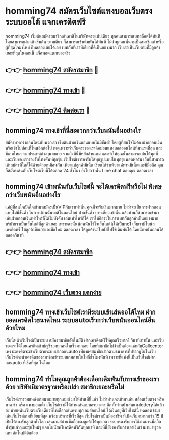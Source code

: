 # homming74 สมัครเว็บไซต์แทงบอลเว็บตรง ระบบออโต้ แจกเครดิตฟรี

homming74 เริ่มต้นสมัครสมาชิกเล่นคาสิโนบริษัทตรงแปปเดียว ทุกคนสามารถเบทสล็อตได้ทันทีโดยสามารถฝากเข้าเริ่มต้น บาทเดียว ก็สามารถเข้าเดิมพันได้ทันที ไม่ว่าทุกคนนั้นจะเป็นสมาชิกเก่าหรือผู้ที่สุดใจมาใหม่ ก็ทดลองเล่นได้เลย เบทกับที่เราทีเดียวที่ดีเป็นอย่างมาก เว็บเราเป็นเว็บตรงที่มีลูกค้าเยอะที่สุดในตอนนี้ แจ็คพอตแตกเยอะจริง

## 👉👉 [homming74 สมัครสมาชิก](https://bit.ly/3Ckzg5n) 🎰
## 👉👉 [homming74 ทางเข้า](https://bit.ly/3Ckzg5n) 🎰
## 👉👉 [homming74 ติดต่อเรา](https://bit.ly/3Ckzg5n) 🎰

## homming74 ทางเข้าที่นี่สะดวกกว่าเว็บพนันอื่นอย่างไร
สมัครบาคาร่าออนไลน์กับพวกเรา เริ่มต้นฝากเงินถอนแบบไม่มีขั้นต่ำ โดยผู้ที่สนใจไม่ต้องฝากถอนเงินหรือเข้าไปบ่อนที่ไหนอีกต่อไป เหตุเพราะว่าเว็บตรงของเราคือบ่อนแทงบอลออนไลน์ที่มาแรงที่สุด และมีเกมใหม่ๆจากประเทศต่างๆมากมาย รวมถึงทีนี่มีหลักล้านเกม และทำให้คุณนั้นสามารถเล่นได้ทุกที่ และเว็บของเรารองรับโทรศัพท์ทุกรุ่น เว็บไซต์เรารองรับได้ทุกรูปแบบในทุกๆแพลตฟอร์ม เว็บนี่สามารถเข้าสมัครที่ใดก็ได้ด้วยด้วยเหมือนกัน เพียงแต่ลูกค้ามีเน็ต เรียกได้ว่าเพียงแค่ท่านมีเน็ตและมีมือถือ คุณก็สมัครเล่นกับเว็บไซต์เว็บนี้ได้ตลอด 24 ชั่วโมง ยิ่งไปกว่านั้น Line chat ตอบคุณ ตลอดเวลา

## homming74 เข้าพนันกับเว็บไซต์นี้ จะได้เครดิตฟรีหรือไม่ พิเศษกว่าเว็บพนันอื่นอย่างไร
แค่ผู้ที่สนใจเปิดใจเข้ามาสมัครเป็นVIPกับเราเท่านั้น คุณก็จะรับเงินมากมาย ไม่ว่าจะเป็นการฝากถอนแบบไม่มีขั้นต่ำ ในการเข้าพนันคาสิโนออนไลน์ ฝากขั้นต่ำ บาทเดียวเท่านั้น แล้วท่านก็สามารถเข้ามาเล่นฝากถอนเงินเท่าไหร่ก็ได้ไม่บังคับ เล่นเท่าไหร่ก็ได้ เราให้อิสระในการเบทกับลูกค้าเป็นอย่างมาก บริษัทเราเป็นเว็บไซต์ที่ลูกค้าเยอะ เพราะฉะนั้นนักพนันไว้ใจเว็บไซต์นี่ให้เป็นno1 เว็บเรามีโบนัสเครดิตฟรี ให้ลูกค้ามือเก่าและมือใหม่ ตลอดเวลา ให้ลูกค้านำโบนัสไปใช้เดิมพันได้ โดยนักพนันถอนได้ตลอดวินาที

## 👉👉 [homming74 สมัครสมาชิก](https://bit.ly/3Ckzg5n)
## 👉👉 [homming74 ทางเข้า](https://bit.ly/3Ckzg5n)
## 👉👉 [homming74 เว็บตรง แตกง่าย](https://bit.ly/3Ckzg5n)

## homming74 ทางเข้าเว็บไซต์เรามีระบบเข้าเล่นออโต้ไหม ฝากยอดเครดิตไวขนาดไหน ระบบautoเร็วกว่าเว็บพนันออนไลน์อื่นด้วยไหม
เว็บนี้หน้าเว็บไซต์เป็นระบบ สมัครสมาชิกอัตโนมัติ ฝากเครดิตฟรีให้คุณเร็วมาก1 วินาทีเท่านั้น และเว็บของเราได้โอนเครดิตเข้าบัญชีของทุกคนในเร็วมากเลย โดยที่สมาชิกไม่จำเป็นต้องแชทกับCallcenter เพราะเครดิตจะเข้าเว็บด้วยระบบฝากถอนauto เพียงแค่สมาชิกฝากตามธนาคารที่ปรากฏในในเว็บ เว็บไซต์จะนำเครดิตของสมาชิกเข้าระบบเกมภายในไม่กี่ชั่วโมงทันที เพราะที่แห่งนี้เป็นเว็บไซต์ฝากถอนauto ที่เริ่ดที่สุด ในโลก

## homming74 ทำไมคุณลูกค้าต้องเลือกเดิมพันกับทางเข้าของเราด้วย บริษัทมีมาตรฐานหรือเปล่า สมาชิกเยอะหรือไม่
เว็บไซต์เรารวมแหล่งเกมมากมายทุกเกมส์ มาให้ท่านที่นี่แล้ว ไม่ว่าท่านจะเข้ามาเล่น สล็อตเว็บตรง หรือ บาคาร่า หรือ แทงบอลเต็ง เว็บไซต์เรามีให้ท่านเล่นแบบครบวงจร อีกทั้งท่านยังเล่นแทงlotteryได้แล้วล่ะ ค่ายพนันเว็บตรงเว็บเดียวที่ให้เลือกเล่นครบทุกเกมส์ออนไลน์ ได้เงินอยู่ที่เว็บไซต์นี้ ทดลองเข้ามาเล่นเว็บไซต์เกมที่เยี่ยมที่สุด พร้อมบริการที่เร็วที่สุด เว็บไซต์เราเป็นมืออาชีพ ที่เปิดเว็บมามากกว่า 15 ปี เปิดให้รองรับลูกค้าทั่วโลก เล่นเกมส์ผ่านมือถือของลูกค้าได้ทุกเวลา ระบบรองรับการใช้งานผ่านมือถือ ทั้งรุ่นเก่าๆและรุ่นใหม่ๆ แจกโบนัสฟรีเครดิตฟรีกันทุกนาที และที่นี่ยังรองรับการเอาเงินเข้าผ่าน ทรูวอเลท อัตโนมัติอีกด้วย

